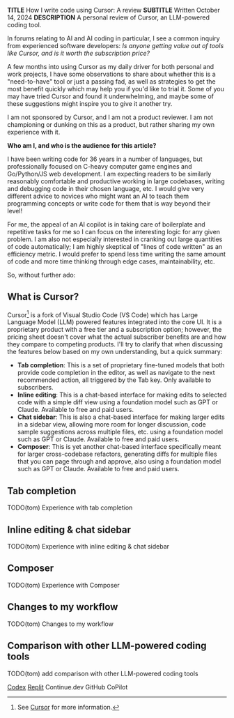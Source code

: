 __TITLE__ How I write code using Cursor: A review
__SUBTITLE__ Written October 14, 2024
__DESCRIPTION__ A personal review of Cursor, an LLM-powered coding tool.

In forums relating to AI and AI coding in particular, I see a common inquiry
from experienced software developers: *Is anyone getting value out of tools like
Cursor, and is it worth the subscription price?*

A few months into using Cursor as my daily driver for both personal and work
projects, I have some observations to share about whether this is a
"need-to-have" tool or just a passing fad, as well as strategies to get the most
benefit quickly which may help you if you'd like to trial it. Some of you may
have tried Cursor and found it underwhelming, and maybe some of these
suggestions might inspire you to give it another try.

I am not sponsored by Cursor, and I am not a product reviewer. I am not
championing or dunking on this as a product, but rather sharing my own
experience with it.

__Who am I, and who is the audience for this article?__

I have been writing code for 36 years in a number of languages, but
professionally focused on C-heavy computer game engines and Go/Python/JS web
development. I am expecting readers to be similarly reasonably comfortable and
productive working in large codebases, writing and debugging code in their
chosen language, etc. I would give very different advice to novices who might
want an AI to teach them programming concepts or write code for them that is way
beyond their level!

For me, the appeal of an AI copilot is in taking care of boilerplate and
repetitive tasks for me so I can focus on the interesting logic for any given
problem. I am also not especially interested in cranking out large quantities of
code automatically; I am highly skeptical of "lines of code written" as an
efficiency metric. I would prefer to spend less time writing the same amount of
code and more time thinking through edge cases, maintainability, etc.

So, without further ado:

## What is Cursor?

Cursor[^1] is a fork of Visual Studio Code (VS Code) which has Large Language Model (LLM)
powered features integrated into the core UI. It is a proprietary product with a
free tier and a subscription option; however, the pricing sheet doesn't cover
what the actual subscriber benefits are and how they compare to competing
products. I'll try to clarify that when discussing the features below based on
my own understanding, but a quick summary:

- __Tab completion__: This is a set of proprietary fine-tuned models that both
  provide code completion in the editor, as well as navigate to the next
  recommended action, all triggered by the Tab key. Only available to subscribers.
- __Inline editing__: This is a chat-based interface for making edits to
  selected code with a simple diff view using a foundation model such as GPT or
  Claude. Available to free and paid users.
- __Chat sidebar__: This is also a chat-based interface for making larger edits
  in a sidebar view, allowing more room for longer discussion, code sample
  suggestions across multiple files, etc. using a foundation model such as GPT
  or Claude. Available to free and paid users.
- __Composer__: This is yet another chat-based interface specifically meant for
  larger cross-codebase refactors, generating diffs for multiple files that you
  can page through and approve, also using a foundation model such as GPT or Claude.
  Available to free and paid users.

[^1]: See [Cursor](https://cursor.sh/) for more information.

## Tab completion

TODO(tom) Experience with tab completion

## Inline editing & chat sidebar

TODO(tom) Experience with inline editing & chat sidebar

## Composer

TODO(tom) Experience with Composer

## Changes to my workflow

TODO(tom) Changes to my workflow

## Comparison with other LLM-powered coding tools

TODO(tom) add comparison with other LLM-powered coding tools

[Codex](https://github.com/openai/codex)
[Replit](https://replit.com/site/codex)
Continue.dev
GitHub CoPilot

